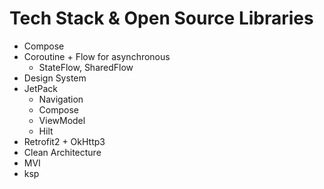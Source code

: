 # Tech Stack & Open Source Libraries
- Compose
- Coroutine + Flow for asynchronous
  - StateFlow, SharedFlow
- Design System
- JetPack
  - Navigation
  - Compose
  - ViewModel
  - Hilt
- Retrofit2 + OkHttp3
- Clean Architecture
- MVI
- ksp 
